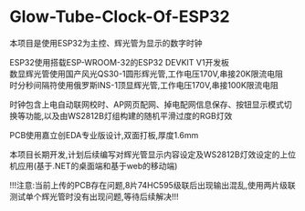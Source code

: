 # Glow-Tube-Clock-Of-ESP32
本项目是使用ESP32为主控、辉光管为显示的数字时钟  
  
ESP32使用搭载ESP-WROOM-32的ESP32 DEVKIT V1开发板  
数显辉光管使用国产风光QS30-1圆形辉光管,工作电压170V,串接20K限流电阻  
时分秒间隔符使用俄罗斯INS-1顶显辉光管,工作电压170V,串接100K限流电阻  
  
时钟包含上电自动联网校时、AP网页配网、掉电配网信息保存、按钮显示模式切换等功能,以及由WS2812B灯组构建的随机平滑过度的RGB灯效  
  
PCB使用嘉立创EDA专业版设计,双面打板,厚度1.6mm
  
本项目长期开发,计划后续编写对辉光管显示内容设定及WS2812B灯效设定的上位机应用(基于.NET的桌面端和基于web的移动端)  
  
!!!注意:当前上传的PCB存在问题,8片74HC595级联后出现输出混乱,使用两片级联测试单个辉光管时没有出现问题,等待后续解决!!!
